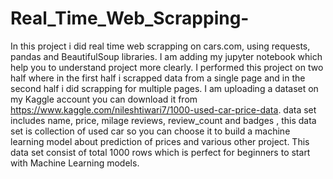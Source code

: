# Real_Time_Web_Scrapping-
In this project i did real time web scrapping on cars.com, using requests, pandas and BeautifulSoup libraries. 
I am adding my jupyter notebook which help you to understand project more clearly. I performed this project on two half where in the first half i scrapped data from a single page and in the second half i did scrapping for multiple pages. I am uploading a dataset on my Kaggle account you can download it from https://www.kaggle.com/nileshtiwari7/1000-used-car-price-data. data set includes name, price, milage reviews, review_count and badges , this data set is collection of used car so you can choose it to build a machine learning model about prediction of prices and various other project. This data set consist of total 1000 rows which is perfect for beginners to start with Machine Learning models. 
